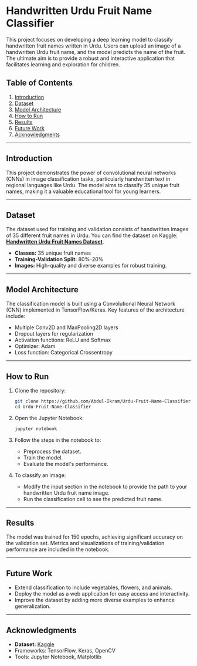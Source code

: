 # Handwritten Urdu Fruit Name Classifier

This project focuses on developing a deep learning model to classify handwritten fruit names written in Urdu. Users can upload an image of a handwritten Urdu fruit name, and the model predicts the name of the fruit. The ultimate aim is to provide a robust and interactive application that facilitates learning and exploration for children.

## Table of Contents

1.  [Introduction](#introduction)
2.  [Dataset]()
3.  [Model Architecture](#model-architecture)
4.  [How to Run](#how-to-run)
5.  [Results](#results)
6.  [Future Work](#future-work)
7.  [Acknowledgments](#acknowledgments)

----------

## Introduction

This project demonstrates the power of convolutional neural networks (CNNs) in image classification tasks, particularly handwritten text in regional languages like Urdu. The model aims to classify 35 unique fruit names, making it a valuable educational tool for young learners.

----------

## Dataset

The dataset used for training and validation consists of handwritten images of 35 different fruit names in Urdu. You can find the dataset on Kaggle:  
**[Handwritten Urdu Fruit Names Dataset](https://www.kaggle.com/datasets/abdulikram/handwritten-text-fruit-classification)**.

-   **Classes:** 35 unique fruit names
-   **Training-Validation Split:** 80%-20%
-   **Images:** High-quality and diverse examples for robust training.

----------

## Model Architecture

The classification model is built using a Convolutional Neural Network (CNN) implemented in TensorFlow/Keras. Key features of the architecture include:

-   Multiple Conv2D and MaxPooling2D layers
-   Dropout layers for regularization
-   Activation functions: ReLU and Softmax
-   Optimizer: Adam
-   Loss function: Categorical Crossentropy

----------

## How to Run

1.  Clone the repository:
    
    ```bash
    git clone https://github.com/Abdul-Ikram/Urdu-Fruit-Name-Classifier.git
    cd Urdu-Fruit-Name-Classifier
    ```
    
2.  Open the Jupyter Notebook:
    
    ```bash
    jupyter notebook
    ```
    
3.  Follow the steps in the notebook to:
    
    -   Preprocess the dataset.
    -   Train the model.
    -   Evaluate the model's performance.
4.  To classify an image:
    
    -   Modify the input section in the notebook to provide the path to your handwritten Urdu fruit name image.
    -   Run the classification cell to see the predicted fruit name.

----------

## Results

The model was trained for 150 epochs, achieving significant accuracy on the validation set. Metrics and visualizations of training/validation performance are included in the notebook.

----------

## Future Work

-   Extend classification to include vegetables, flowers, and animals.
-   Deploy the model as a web application for easy access and interactivity.
-   Improve the dataset by adding more diverse examples to enhance generalization.

----------

## Acknowledgments

-   **Dataset:** [Kaggle](https://www.kaggle.com/datasets/abdulikram/handwritten-text-fruit-classification)
-   Frameworks: TensorFlow, Keras, OpenCV
-   Tools: Jupyter Notebook, Matplotlib
